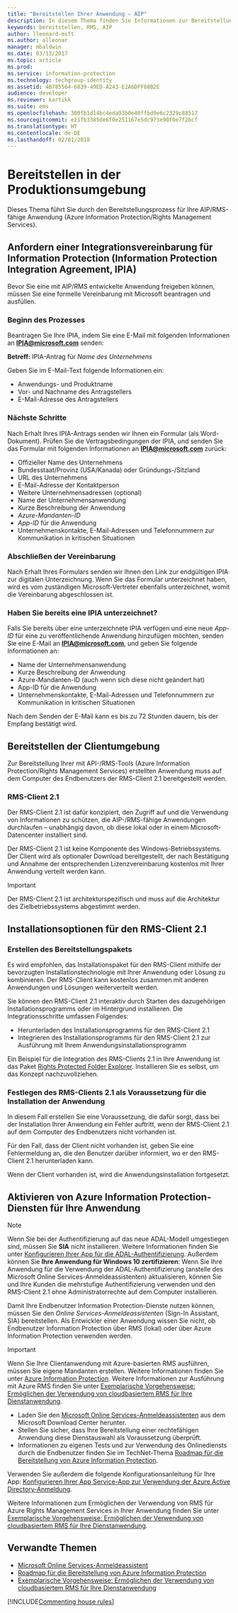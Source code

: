 ```yaml
---
title: "Bereitstellen Ihrer Anwendung – AIP"
description: In diesem Thema finden Sie Informationen zur Bereitstellung Ihrer Anwendung sowie eine entsprechende Anleitung.
keywords: bereitstellen, RMS, AIP
author: lleonard-msft
ms.author: alleonar
manager: mbaldwin
ms.date: 03/13/2017
ms.topic: article
ms.prod: 
ms.service: information-protection
ms.technology: techgroup-identity
ms.assetid: 4B785564-6839-49ED-A243-E2A6DFF88B2E
audience: developer
ms.reviewer: kartikk
ms.suite: ems
ms.openlocfilehash: 300fb1d14bc4eda93b0e40ffbd9e6c2329c88517
ms.sourcegitcommit: e21fb3385de6f0e251167e5dc973e90f0e7f2bcf
ms.translationtype: HT
ms.contentlocale: de-DE
ms.lasthandoff: 02/01/2018
---
```

# <a name="deploy-into-production"></a>Bereitstellen in der Produktionsumgebung

Dieses Thema führt Sie durch den Bereitstellungsprozess für Ihre AIP/RMS-fähige Anwendung (Azure Information Protection/Rights Management Services).

## <a name="request-an-information-protection-integration-agreement-ipia"></a>Anfordern einer Integrationsvereinbarung für Information Protection (Information Protection Integration Agreement, IPIA)
Bevor Sie eine mit AIP/RMS entwickelte Anwendung freigeben können, müssen Sie eine formelle Vereinbarung mit Microsoft beantragen und ausfüllen.

### <a name="begin-the-process"></a>Beginn des Prozesses
Beantragen Sie Ihre IPIA, indem Sie eine E-Mail mit folgenden Informationen an **IPIA@microsoft.com** senden:

**Betreff:** IPIA-Antrag für *Name des Unternehmens*

Geben Sie im E-Mail-Text folgende Informationen ein:
- Anwendungs- und Produktname
- Vor- und Nachname des Antragstellers
- E-Mail-Adresse des Antragstellers

### <a name="next-steps"></a>Nächste Schritte
Nach Erhalt Ihres IPIA-Antrags senden wir Ihnen ein Formular (als Word-Dokument).
Prüfen Sie die Vertragsbedingungen der IPIA, und senden Sie das Formular mit folgenden Informationen an **IPIA@microsoft.com** zurück:
- Offizieller Name des Unternehmens
- Bundesstaat/Provinz (USA/Kanada) oder Gründungs-/Sitzland
- URL des Unternehmens
- E-Mail-Adresse der Kontaktperson
- Weitere Unternehmensadressen (optional)
- Name der Unternehmensanwendung
- Kurze Beschreibung der Anwendung
- *Azure-Mandanten-ID*
- *App-ID* für die Anwendung
- Unternehmenskontakte, E-Mail-Adressen und Telefonnummern zur Kommunikation in kritischen Situationen

### <a name="completing-the-agreement"></a>Abschließen der Vereinbarung
Nach Erhalt Ihres Formulars senden wir Ihnen den Link zur endgültigen IPIA zur digitalen Unterzeichnung. Wenn Sie das Formular unterzeichnet haben, wird es vom zuständigen Microsoft-Vertreter ebenfalls unterzeichnet, womit die Vereinbarung abgeschlossen ist.

### <a name="already-have-a-signed-ipia"></a>Haben Sie bereits eine IPIA unterzeichnet?
Falls Sie bereits über eine unterzeichnete IPIA verfügen und eine neue *App-ID* für eine zu veröffentlichende Anwendung hinzufügen möchten, senden Sie eine E-Mail an **IPIA@microsoft.com**, und geben Sie folgende Informationen an:
- Name der Unternehmensanwendung
- Kurze Beschreibung der Anwendung
- Azure-Mandanten-ID (auch wenn sich diese nicht geändert hat)
- App-ID für die Anwendung
- Unternehmenskontakte, E-Mail-Adressen und Telefonnummern zur Kommunikation in kritischen Situationen

Nach dem Senden der E-Mail kann es bis zu 72 Stunden dauern, bis der Empfang bestätigt wird.

## <a name="deploying-to-the-client-environment"></a>Bereitstellen der Clientumgebung

Zur Bereitstellung Ihrer mit API-/RMS-Tools (Azure Information Protection/Rights Management Services) erstellten Anwendung muss auf dem Computer des Endbenutzers der RMS-Client 2.1 bereitgestellt werden.

### <a name="rms-client-21"></a>RMS-Client 2.1
Der RMS-Client 2.1 ist dafür konzipiert, den Zugriff auf und die Verwendung von Informationen zu schützen, die AIP-/RMS-fähige Anwendungen durchlaufen – unabhängig davon, ob diese lokal oder in einem Microsoft-Datencenter installiert sind.

Der RMS-Client 2.1 ist keine Komponente des Windows-Betriebssystems. Der Client wird als optionaler Download bereitgestellt, der nach Bestätigung und Annahme der entsprechenden Lizenzvereinbarung kostenlos mit Ihrer Anwendung verteilt werden kann.

> [!IMPORTANT]
> Der RMS-Client 2.1 ist architekturspezifisch und muss auf die Architektur des Zielbetriebssystems abgestimmt werden.


## <a name="rms-client-21-installation-options"></a>Installationsoptionen für den RMS-Client 2.1

### <a name="creating-your-deployment-package"></a>Erstellen des Bereitstellungspakets

Es wird empfohlen, das Installationspaket für den RMS-Client mithilfe der bevorzugten Installationstechnologie mit Ihrer Anwendung oder Lösung zu kombinieren. Der RMS-Client kann kostenlos zusammen mit anderen Anwendungen und Lösungen weiterverteilt werden.

Sie können den RMS-Client 2.1 interaktiv durch Starten des dazugehörigen Installationsprogramms oder im Hintergrund installieren. Die Integrationsschritte umfassen Folgendes:

-   Herunterladen des Installationsprogramms für den RMS-Client 2.1
-   Integrieren des Installationsprogramms für den RMS-Client 2.1 zur Ausführung mit Ihrem Anwendungsinstallationsprogramm

Ein Beispiel für die Integration des RMS-Clients 2.1 in Ihre Anwendung ist das Paket [Rights Protected Folder Explorer](https://technet.microsoft.com/library/rights-protected-folder-explorer(v=ws.10).aspx). Installieren Sie es selbst, um das Konzept nachzuvollziehen.

### <a name="make-rms-client-21-a-pre-requisite-for-your-application-install"></a>Festlegen des RMS-Clients 2.1 als Voraussetzung für die Installation der Anwendung

In diesem Fall erstellen Sie eine Voraussetzung, die dafür sorgt, dass bei der Installation Ihrer Anwendung ein Fehler auftritt, wenn der RMS-Client 2.1 auf dem Computer des Endbenutzers nicht vorhanden ist.

Für den Fall, dass der Client nicht vorhanden ist, geben Sie eine Fehlermeldung an, die den Benutzer darüber informiert, wo er den RMS-Client 2.1 herunterladen kann.

Wenn der Client vorhanden ist, wird die Anwendungsinstallation fortgesetzt.

## <a name="enabling-azure-information-protection-services-with-your-application"></a>Aktivieren von Azure Information Protection-Diensten für Ihre Anwendung

> [!NOTE]
> Wenn Sie bei der Authentifizierung auf das neue ADAL-Modell umgestiegen sind, müssen Sie **SIA** nicht installieren. Weitere Informationen finden Sie unter [Konfigurieren Ihrer App für die ADAL-Authentifizierung](adal-auth.md).
> Außerdem können Sie **Ihre Anwendung für Windows 10 zertifizieren**: Wenn Sie Ihre Anwendung für die Verwendung der ADAL-Authentifizierung (anstelle des Microsoft Online Services-Anmeldeassistenten) aktualisieren, können Sie und Ihre Kunden die mehrstufige Authentifizierung verwenden und den RMS-Client 2.1 ohne Administratorrechte auf dem Computer installieren.

Damit Ihre Endbenutzer Information Protection-Dienste nutzen können, müssen Sie den *Online Services-Anmeldeassistenten* (Sign-In Assistant, SIA) bereitstellen. Als Entwickler einer Anwendung wissen Sie nicht, ob Endbenutzer Information Protection über RMS (lokal) oder über Azure Information Protection verwenden werden.


> [!IMPORTANT]
> Wenn Sie Ihre Clientanwendung mit Azure-basierten RMS ausführen, müssen Sie eigene Mandanten erstellen. Weitere Informationen finden Sie unter [Azure Information Protection](../get-started/requirements-subscriptions.md).
> Weitere Informationen zur Ausführung mit Azure RMS finden Sie unter [Exemplarische Vorgehensweise: Ermöglichen der Verwendung von cloudbasiertem RMS für Ihre Dienstanwendung](how-to-use-file-api-with-aadrm-cloud.md).

-   Laden Sie den [Microsoft Online Services-Anmeldeassistenten](http://www.microsoft.com/download/details.aspx?id=28177) aus dem Microsoft Download Center herunter.
-   Stellen Sie sicher, dass Ihre Bereitstellung einer rechtefähigen Anwendung diese Dienstauswahl als Voraussetzung überprüft.
-   Informationen zu eigenen Tests und zur Verwendung des Onlinediensts durch die Endbenutzer finden Sie im TechNet-Thema [Roadmap für die Bereitstellung von Azure Information Protection](https://TechNet.Microsoft.Com/library/jj585002.aspx).

Verwenden Sie außerdem die folgende Konfigurationsanleitung für Ihre App: [Konfigurieren Ihrer App Service-App zur Verwendung der Azure Active Directory-Anmeldung](https://docs.microsoft.com/azure/app-service-mobile/app-service-mobile-how-to-configure-active-directory-authentication).

Weitere Informationen zum Ermöglichen der Verwendung von RMS für Azure Rights Management Services in Ihrer Anwendung finden Sie unter [Exemplarische Vorgehensweise: Ermöglichen der Verwendung von cloudbasiertem RMS für Ihre Dienstanwendung](how-to-use-file-api-with-aadrm-cloud.md).

## <a name="related-topics"></a>Verwandte Themen

* [Microsoft Online Services-Anmeldeassistent](http://www.microsoft.com/download/details.aspx?id=28177)
* [Roadmap für die Bereitstellung von Azure Information Protection](https://TechNet.Microsoft.Com/library/jj585002.aspx)
* [Exemplarische Vorgehensweise: Ermöglichen der Verwendung von cloudbasiertem RMS für Ihre Dienstanwendung](how-to-use-file-api-with-aadrm-cloud.md)

[!INCLUDE[Commenting house rules](../includes/houserules.md)]
